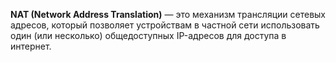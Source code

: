 **NAT (Network Address Translation)** — это механизм трансляции сетевых адресов, который позволяет устройствам в частной сети использовать один (или несколько) общедоступных IP-адресов для доступа в интернет.